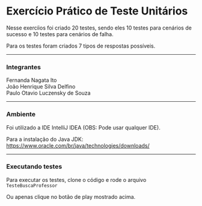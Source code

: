 # Exercício Prático de Teste Unitários

Nesse exercíios foi criado 20 testes, sendo eles 10 testes para cenários de sucesso e 10 testes para cenários de falha.

Para os testes foram criados 7 tipos de respostas possíveis.

---
### Integrantes

Fernanda Nagata Ito <br/>
João Henrique Silva Delfino <br/>
Paulo Otavio Luczensky de Souza 

---
### Ambiente
Foi utilizado a IDE IntelliJ IDEA (OBS: Pode usar qualquer IDE).

Para a instalação do Java JDK: https://www.oracle.com/br/java/technologies/downloads/

--- 
### Executando testes
Para executar os testes, clone o código e rode o arquivo `TesteBuscaProfessor`

Ou apenas clique no botão de play mostrado acima.

